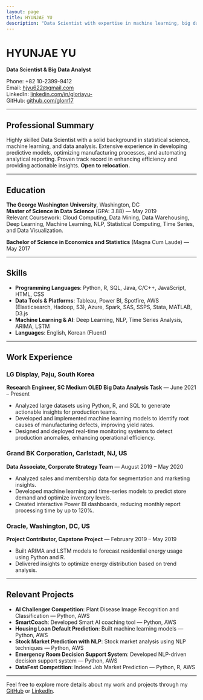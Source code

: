 ```yaml
---
layout: page
title: HYUNJAE YU
description: "Data Scientist with expertise in machine learning, big data, and process optimization"
---
```


# HYUNJAE YU

**Data Scientist & Big Data Analyst**

Phone: +82 10-2399-9412  
Email: [hjyu622@gmail.com](mailto:hjyu622@gmail.com)  
LinkedIn: [linkedin.com/in/gloriayu-](https://www.linkedin.com/in/gloriayu-)  
GitHub: [github.com/glorr17](https://github.com/glorr17)

---

## Professional Summary

Highly skilled Data Scientist with a solid background in statistical science, machine learning, and data analysis. Extensive experience in developing predictive models, optimizing manufacturing processes, and automating analytical reporting. Proven track record in enhancing efficiency and providing actionable insights. **Open to relocation.**

---

## Education

**The George Washington University**, Washington, DC  
**Master of Science in Data Science** (GPA: 3.88) — May 2019  
Relevant Coursework: Cloud Computing, Data Mining, Data Warehousing, Deep Learning, Machine Learning, NLP, Statistical Computing, Time Series, and Data Visualization.

**Bachelor of Science in Economics and Statistics** (Magna Cum Laude) — May 2017

---

## Skills

- **Programming Languages**: Python, R, SQL, Java, C/C++, JavaScript, HTML, CSS
- **Data Tools & Platforms**: Tableau, Power BI, Spotfire, AWS (Elasticsearch, Hadoop, S3), Azure, Spark, SAS, SSPS, Stata, MATLAB, D3.js
- **Machine Learning & AI**: Deep Learning, NLP, Time Series Analysis, ARIMA, LSTM
- **Languages**: English, Korean (Fluent)

---

## Work Experience

### LG Display, Paju, South Korea  
**Research Engineer, SC Medium OLED Big Data Analysis Task** — June 2021 – Present
- Analyzed large datasets using Python, R, and SQL to generate actionable insights for production teams.
- Developed and implemented machine learning models to identify root causes of manufacturing defects, improving yield rates.
- Designed and deployed real-time monitoring systems to detect production anomalies, enhancing operational efficiency.

### Grand BK Corporation, Carlstadt, NJ, US  
**Data Associate, Corporate Strategy Team** — August 2019 – May 2020
- Analyzed sales and membership data for segmentation and marketing insights.
- Developed machine learning and time-series models to predict store demand and optimize inventory levels.
- Created interactive Power BI dashboards, reducing monthly report processing time by up to 120%.

### Oracle, Washington, DC, US  
**Project Contributor, Capstone Project** — February 2019 – May 2019
- Built ARIMA and LSTM models to forecast residential energy usage using Python and R.
- Delivered insights to optimize energy distribution based on trend analysis.

---

## Relevant Projects

- **AI Challenger Competition**: Plant Disease Image Recognition and Classification — Python, AWS
- **SmartCoach**: Developed Smart AI coaching tool — Python, AWS
- **Housing Loan Default Prediction**: Built machine learning models — Python, AWS
- **Stock Market Prediction with NLP**: Stock market analysis using NLP techniques — Python, AWS
- **Emergency Room Decision Support System**: Developed NLP-driven decision support system — Python, AWS
- **DataFest Competition**: Indeed Job Market Prediction — Python, R, AWS

---

Feel free to explore more details about my work and projects through my [GitHub](https://github.com/glorr17) or [LinkedIn](https://www.linkedin.com/in/gloriayu-).
